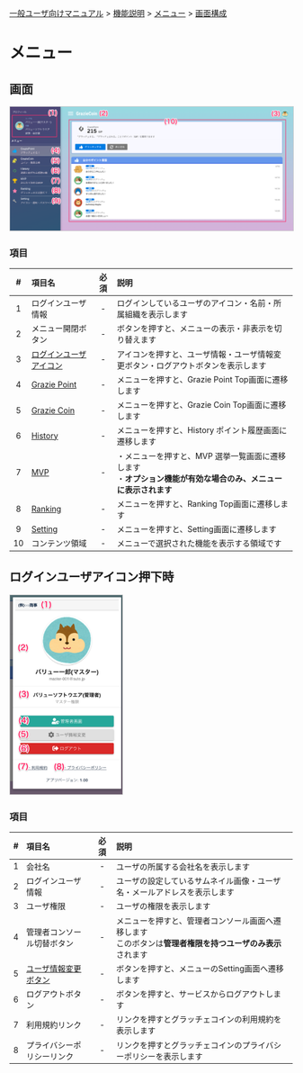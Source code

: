 [一般ユーザ向けマニュアル](../../../一般機能/) > [機能説明](../../../一般機能/#_2) > [メニュー](../../../一般機能/#_3) > [画面構成](../../../一般機能/メニュー/menu01)
# メニュー

## 画面

<a href="../../../images/menu/0.png" data-lightbox="スクリーンショット" data-title="スクリーンショット">
    <img src="../../../images/menu/0.png" style="border: solid 1px #ccc; width: 800px;" />
</a>

### 項目
|   #   | 項目名                 | 必須  | 説明                                                                                                             |
| :---: | :--------------------- | :---: | :--------------------------------------------------------------------------------------------------------------- |
|   1   | ログインユーザ情報     |   -   | ログインしているユーザのアイコン・名前・所属組織を表示します                                                     |
|   2   | メニュー開閉ボタン     |   -   | ボタンを押すと、メニューの表示・非表示を切り替えます                                                             |
|   3   | [ログインユーザアイコン](#_4) |   -   | アイコンを押すと、ユーザ情報・ユーザ情報変更ボタン・ログアウトボタンを表示します                                 |
|   4   | [Grazie Point](../GraziePoint/grazie01.md)           |   -   | メニューを押すと、Grazie Point Top画面に遷移します                                                               |
|   5   | [Grazie Coin](../GrazieCoin/coin01.md)            |   -   | メニューを押すと、Grazie Coin Top画面に遷移します                                                                |
|   6   | [History](../History/history01.md)                |   -   | メニューを押すと、History ポイント履歴画面に遷移します                                                           |
|   7   | [MVP](../Mvp/mvp11.md)                    |   -   | ・メニューを押すと、MVP 選挙一覧画面に遷移します<br>・**オプション機能が有効な場合のみ、メニューに表示されます** |
|   8   | [Ranking](../Ranking/ranking01.md)                |   -   | メニューを押すと、Ranking Top画面に遷移します                                                                    |
|   9   | [Setting](../Setting/setting01.md)                |   -   | メニューを押すと、Setting画面に遷移します                                                                        |
|  10   | コンテンツ領域         |   -   | メニューで選択された機能を表示する領域です                                                                       |


## ログインユーザアイコン押下時

<a href="../../../images/menu/1.png" data-lightbox="スクリーンショット" data-title="スクリーンショット">
    <img src="../../../images/menu/1.png" style="border: solid 1px #ccc; width: 200px;" />
</a>

### 項目
|   #   | 項目名                     | 必須  | 説明                                                                                                             |
| :---: | :------------------------- | :---: | :--------------------------------------------------------------------------------------------------------------- |
|   1   | 会社名                     |   -   | ユーザの所属する会社名を表示します                                                     |
|   2   | ログインユーザ情報         |   -   | ユーザの設定しているサムネイル画像・ユーザ名・メールアドレスを表示します                                                             |
|   3   | ユーザ権限                 |   -   | ユーザの権限を表示します                                 |
|   4   | 管理者コンソール切替ボタン |   -   | メニューを押すと、管理者コンソール画面へ遷移します<br>このボタンは**管理者権限を持つユーザのみ表示**されます                                                               |
|   5   | [ユーザ情報変更ボタン](../Setting/setting01.md)       |   -   | ボタンを押すと、メニューのSetting画面へ遷移します                                                                |
|   6   | ログアウトボタン           |   -   | ボタンを押すと、サービスからログアウトします                                                          |
|   7   | 利用規約リンク             |   -   |  リンクを押すとグラッチェコインの利用規約を表示します　|
|   8   | プライバシーポリシーリンク |   -   | リンクを押すとグラッチェコインのプライバシーポリシーを表示します　                                                                    |


